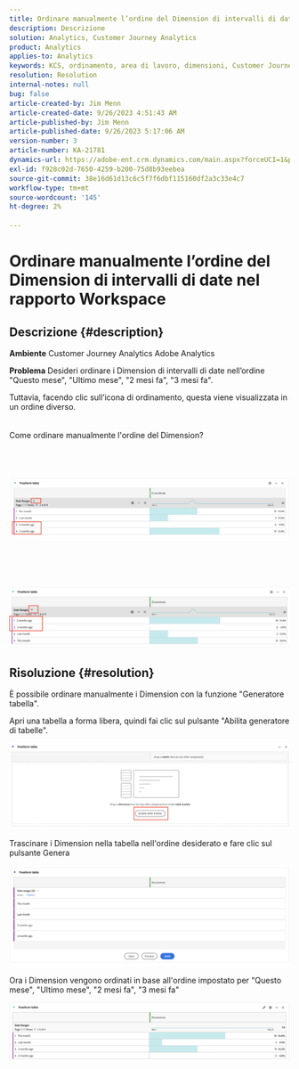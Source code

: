 ```yaml
---
title: Ordinare manualmente l’ordine del Dimension di intervalli di date nel rapporto Workspace
description: Descrizione
solution: Analytics, Customer Journey Analytics
product: Analytics
applies-to: Analytics
keywords: KCS, ordinamento, area di lavoro, dimensioni, Customer Journey Analytics, ordinamento manuale, Dimension intervallo di date, rapporto, Adobe Analytics
resolution: Resolution
internal-notes: null
bug: false
article-created-by: Jim Menn
article-created-date: 9/26/2023 4:51:43 AM
article-published-by: Jim Menn
article-published-date: 9/26/2023 5:17:06 AM
version-number: 3
article-number: KA-21781
dynamics-url: https://adobe-ent.crm.dynamics.com/main.aspx?forceUCI=1&pagetype=entityrecord&etn=knowledgearticle&id=3a2f1c62-285c-ee11-be6f-6045bd006268
exl-id: f928c02d-7650-4259-b200-75d8b93eebea
source-git-commit: 38e16d61d13c6c5f7f6dbf115160df2a3c33e4c7
workflow-type: tm+mt
source-wordcount: '145'
ht-degree: 2%

---
```


# Ordinare manualmente l’ordine del Dimension di intervalli di date nel rapporto Workspace

## Descrizione {#description}


<b>Ambiente</b>
Customer Journey Analytics Adobe Analytics

<b>Problema</b>
Desideri ordinare i Dimension di intervalli di date nell’ordine &quot;Questo mese&quot;, &quot;Ultimo mese&quot;, &quot;2 mesi fa&quot;, &quot;3 mesi fa&quot;.

Tuttavia, facendo clic sull’icona di ordinamento, questa viene visualizzata in un ordine diverso.
<br><br><br>Come ordinare manualmente l&#39;ordine del Dimension?<br><br>
<br> <br><br>![](assets/___3b2f1c62-285c-ee11-be6f-6045bd006268___.png)<br><br> <br><br> <br><br>![](assets/___3d2f1c62-285c-ee11-be6f-6045bd006268___.png)

## Risoluzione {#resolution}


È possibile ordinare manualmente i Dimension con la funzione &quot;Generatore tabella&quot;.

Apri una tabella a forma libera, quindi fai clic sul pulsante &quot;Abilita generatore di tabelle&quot;.

![](assets/d4eda136-2fcd-ed11-b597-6045bd006793.png)

Trascinare i Dimension nella tabella nell&#39;ordine desiderato e fare clic sul pulsante Genera

![](assets/69497031-30cd-ed11-b597-6045bd006793.png)

Ora i Dimension vengono ordinati in base all&#39;ordine impostato per &quot;Questo mese&quot;, &quot;Ultimo mese&quot;, &quot;2 mesi fa&quot;, &quot;3 mesi fa&quot;

![](assets/efb1744a-30cd-ed11-b597-6045bd006793.png)
